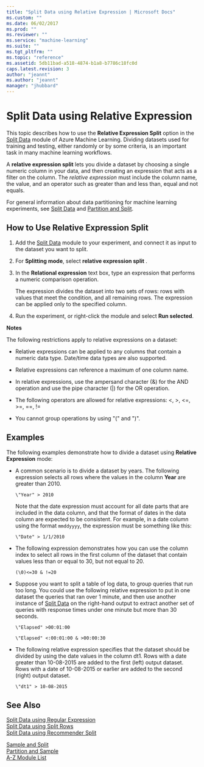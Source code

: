```yaml
---
title: "Split Data using Relative Expression | Microsoft Docs"
ms.custom: ""
ms.date: 06/02/2017
ms.prod: ""
ms.reviewer: ""
ms.service: "machine-learning"
ms.suite: ""
ms.tgt_pltfrm: ""
ms.topic: "reference"
ms.assetid: 5db11bad-a518-4874-b1a8-b7786c18fc0d
caps.latest.revision: 3
author: "jeannt"
ms.author: "jeannt"
manager: "jhubbard"
---
```

# Split Data using Relative Expression
This topic describes how to use the **Relative Expression Split** option in the [Split Data](split-data.md) module of Azure Machine Learning. Dividing datasets used for training and testing, either randomly or by some criteria, is an important task in many machine learning workflows.

A **relative expression split** lets you divide a dataset by choosing a single numeric column in your data, and then creating an expression that acts as a filter on the column. The *relative expression* must include the column name, the value, and an operator such as greater than and less than, equal and not equals.

For general information about data partitioning for machine learning experiments, see [Split Data](split-data.md) and [Partition and Split](partition-and-sample.md). 

##  <a name="HowRelativeSplit"></a> How to Use Relative Expression Split

1.  Add the [Split Data](split-data.md) module to your experiment, and connect it as input to the dataset you want to split.  
  
2.  For **Splitting mode**, select **relative expression split** .  
  
3. In the **Relational expression** text box, type an expression that performs a numeric comparison operation.  

     The expression divides the dataset into two sets of rows: rows with values that meet the condition, and all remaining rows. The expression can be applied only to the specified column.  
  
4. Run the experiment, or right-click the module and select **Run selected**.

**Notes**

The following restrictions apply to relative expressions on a dataset:  
  
-   Relative expressions can be applied to any columns that contain a numeric data type. Date/time data types are also supported.  
  
-   Relative expressions can reference a maximum of one column name.  
  
-   In relative expressions, use the ampersand character (&) for the AND operation and use the pipe character (&#124;) for the OR operation.  
  
-   The following operators are allowed for relative expressions: \<, >, \<=, >=, ==, !=  
  
-   You cannot group operations by using "(" and ")".  
  
## <a name="bkmk_RelativeExpressionExamples"></a> Examples  

The following examples demonstrate how to divide a dataset using **Relative Expression** mode:  
  
-   A common scenario is to divide a dataset by years. The following expression selects all rows where the values in the column **Year** are greater than 2010.  
  
    ```  
    \"Year" > 2010  
    ```  
    Note that the date expression must account for all date parts that are included in the data column, and that the format of dates in the data column are expected to be consistent. For example, in a date column using the format `mmddyyyy`, the expression must be something like this:
    
    ```
    \"Date" > 1/1/2010
    ```
      
  
-   The following expression demonstrates how you can use the column index to select all rows in the first column of the dataset that contain values less than or equal to 30, but not equal to 20.  
  
    ```  
    (\0)<=30 & !=20  
    ```  
  
-   Suppose you want to split a table of log data, to group queries that run too long. You could use the following relative expression to put in one dataset the queries that ran over 1 minute, and then use another instance of [Split Data](split-data.md) on the right-hand output to extract another set of queries with response times under one minute but more than 30 seconds.  
  
    ```  
    \"Elapsed" >00:01:00   
    ```  
  
    ```  
    \"Elapsed" <:00:01:00 & >00:00:30  
    ```  
  
-   The following relative expression specifies that the dataset should be divided by using the date values in the column dt1. Rows with a date greater than 10-08-2015 are added to the first (left) output dataset. Rows with a date of 10-08-2015 or earlier are added to the second (right) output dataset.  
  
    ```  
    \"dt1" > 10-08-2015  
    ```  

 ## See Also  
   
 [Split Data using Regular Expression](split-data-using-regular-expression.md)   
 [Split Data using Split Rows](split-data-using-split-rows.md)   
 [Split Data using Recommender Split](split-data-using-recommender-split.md)
 
 [Sample and Split](data-transformation-sample-and-split.md)   
 [Partition and Sample](partition-and-sample.md)   
 [A-Z Module List](a-z-module-list.md)   
    